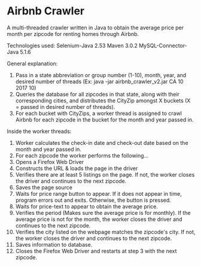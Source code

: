 # Airbnb Crawler

A multi-threaded crawler written in Java to obtain the average price per month per zipcode for renting homes through Airbnb.

Technologies used:
Selenium-Java 2.53
Maven 3.0.2
MySQL-Connector-Java 5.1.6

General explanation:
1) Pass in a state abbreviation or group number (1-10), month, year, and desired number of threads (Ex: java -jar airbnb_crawler_v2.jar CA 10 2017 10)
2) Queries the database for all zipcodes in that state, along with their corresponding cities, and distributes the CityZip amongst X buckets (X = passed in desired number of threads).
3) For each bucket with CityZips, a worker thread is assigned to crawl Airbnb for each zipcode in the bucket for the month and year passed in.

Inside the worker threads:
1) Worker calculates the check-in date and check-out date based on the month and year passed in.
2) For each zipcode the worker performs the following...
3) Opens a Firefox Web Driver
4) Constructs the URL & loads the page in the driver
5) Verifies there are at least 5 listings on the page. If not, the worker closes the driver and continues to the next zipcode.
6) Saves the page source
7) Waits for price range button to appear. If it does not appear in time, program errors out and exits. Otherwise, the button is pressed.
8) Waits for price-text to appear to obtain the average price.
9) Verifies the period (Makes sure the average price is for monthly). If the average price is not for the month, the worker closes the driver and continues to the next zipcode.
10) Verifies the city listed on the webpage matches the zipcode's city. If not, the worker closes the driver and continues to the next zipcode.
11) Saves information to database.
12) Closes the Firefox Web Driver and restarts at step 3 with the next zipcode.

